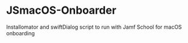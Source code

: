 # JSmacOS-Onboarder
Installomator and swiftDialog script to run with Jamf School for macOS onboarding
